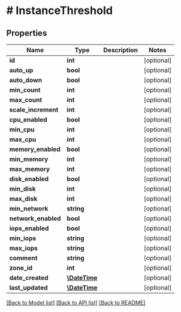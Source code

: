# # InstanceThreshold

## Properties

Name | Type | Description | Notes
------------ | ------------- | ------------- | -------------
**id** | **int** |  | [optional]
**auto_up** | **bool** |  | [optional]
**auto_down** | **bool** |  | [optional]
**min_count** | **int** |  | [optional]
**max_count** | **int** |  | [optional]
**scale_increment** | **int** |  | [optional]
**cpu_enabled** | **bool** |  | [optional]
**min_cpu** | **int** |  | [optional]
**max_cpu** | **int** |  | [optional]
**memory_enabled** | **bool** |  | [optional]
**min_memory** | **int** |  | [optional]
**max_memory** | **int** |  | [optional]
**disk_enabled** | **bool** |  | [optional]
**min_disk** | **int** |  | [optional]
**max_disk** | **int** |  | [optional]
**min_network** | **string** |  | [optional]
**network_enabled** | **bool** |  | [optional]
**iops_enabled** | **bool** |  | [optional]
**min_iops** | **string** |  | [optional]
**max_iops** | **string** |  | [optional]
**comment** | **string** |  | [optional]
**zone_id** | **int** |  | [optional]
**date_created** | [**\DateTime**](\DateTime.md) |  | [optional]
**last_updated** | [**\DateTime**](\DateTime.md) |  | [optional]

[[Back to Model list]](../../README.md#models) [[Back to API list]](../../README.md#endpoints) [[Back to README]](../../README.md)
